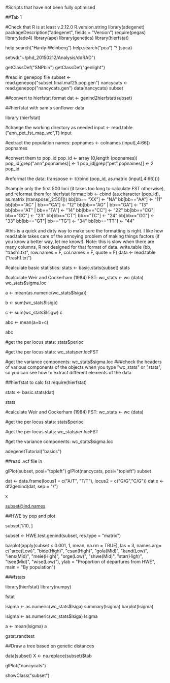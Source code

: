 #Scripts that have not been fully optimised

##Tab 1

#Check that R is at least v.2.12.0
R.version.string
library(adegenet)
packageDescription("adegenet", fields = "Version")
require(pegas)
library(ade4)
library(ape)
library(genetics)
library(hierfstat)


help.search("Hardy-Weinberg")
help.search("pca")
'?'(spca)

setwd("~/phd_20150212/Analysis/ddRAD")

getClassDef("SNPbin")
getClassDef("genlight")

#read in genepop file
subset <- read.genepop("subset.final.maf25.pop.gen")
nancycats <- read.genepop("nancycats.gen")
data(nancycats)
subset

##convert to hierfstat format
dat <- genind2hierfstat(subset)

##hierfstat with sam's sunflower data

library (hierfstat)

#change the working directory as needed
input <- read.table ("ann_pet_fst_map_wc",T)
input 

#extract the population names:
popnames <- colnames (input[,4:66])
popnames

#convert them to pop_id
pop_id <- array (0,length (popnames))
pop_id[grep("ann",popnames)] <- 1
pop_id[grep("pet",popnames)] <- 2
pop_id

#reformat the data:
transpose <- t(rbind (pop_id, as.matrix (input[,4:66])))

#sample only the first 500 loci (it takes too long to calculate FST otherwise), and reformat them for hierfstat format:
bb <- cbind (as.character (pop_id), as.matrix (transpose[,2:501]))
bb[bb== "XX"] <- "NA"
bb[bb=="AA"] <- "11"
bb[bb=="AC" | bb=="CA"] <- "12"
bb[bb=="AG" | bb=="GA"] <- "13"
bb[bb=="AT" | bb=="TA"] <- "14"
bb[bb=="CC"] <- "22"
bb[bb=="CG"| bb=="GC"] <- "23"
bb[bb=="CT"| bb=="TC"] <- "24"
bb[bb=="GG"] <- "33"
bb[bb=="GT"| bb=="TG"] <- "34"
bb[bb=="TT"] <- "44"


#this is a quick and dirty way to make sure the formatting is right. I like how read.table takes care of the annoying problem of making things factors (if you know a better way, let me know!). Note: this is slow when there are many columns, R not designed for that format of data.
write.table (bb, "trash1.txt", row.names = F, col.names = F, quote = F)
data <- read.table ("trash1.txt")

#calculate basic statistics:
stats <- basic.stats(subset)
stats

#calculate Weir and Cockerham (1984) FST:
wc_stats <- wc (data)
wc_stats$sigma.loc

a <- mean(as.numeric(wc_stats$lsiga))


b <- sum(wc_stats$lsigb)

c <- sum(wc_stats$lsigw)
c

abc <- mean(a+b+c)

abc

#get the per locus stats:
stats$perloc

#get the per locus stats:
wc_stats$per.loc$FST

#get the variance components:
wc_stats$sigma.loc
###check the headers of various components of the objects when you type "wc_stats" or "stats", so you can see how to extract different elements of the data


##hierfstat to calc fst
require(hierfstat)

stats <- basic.stats(dat)

stats

#calculate Weir and Cockerham (1984) FST:
wc_stats <- wc (data)

#get the per locus stats:
stats$perloc

#get the per locus stats:
wc_stats$per.loc$FST

#get the variance components:
wc_stats$sigma.loc






adegenetTutorial("basics")

##read .vcf file in

glPlot(subset, posi="topleft")
glPlot(nancycats, posi="topleft")
subset

dat <- data.frame(locus1 = c("A/T", "T/T"), locus2 = c("G/G","C/G"))
dat
x <- df2genind(dat, sep = "/")

x

subset@ind.names

##HWE by pop and plot

subset[1:10, ]

subset <- HWE.test.genind(subset, res.type = "matrix")

barplot(apply(subset < 0.001, 1, mean, na.rm = TRUE), las = 3, names.arg= c("arce(Low)", "bide(High)", "csan(High)", "gola(Mid)", "kand(Low)", "lens(Mid)", "meie(High)", "orge(Low)", "shwe(Mid)", "star(High)", "tsee(Mid)", "wise(Low)"),  ylab = "Proportion of departures from HWE", main = "By population")


###fstats

library(hierfstat)
library(numpy)

fstat

lsigma <- as.numeric(wc_stats$lsiga)
summary(lsigma)
barplot(lsigma)

lsigma <- as.numeric(wc_stats$lsiga)
lsigma


a <- mean(lsigma)
a

gstat.randtest






##Draw a tree based on genetic distances

data(subset)
X <- na.replace(subset)$tab




glPlot("nancycats")


showClass("subset")
